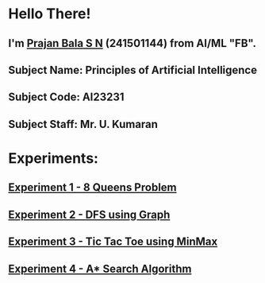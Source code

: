 # Hello There!

## I'm [Prajan Bala S N](https://github.com/NotWrench) (241501144) from AI/ML "FB". 

## Subject Name: Principles of Artificial Intelligence
## Subject Code: AI23231

## Subject Staff: Mr. U. Kumaran

# Experiments:

## [Experiment 1 - 8 Queens Problem](https://github.com/NotWrench/I-YEAR-POAI-LAB-2024-2028/tree/master/EXPT-1/8-QUEENS-PROBLEM.py/)

## [Experiment 2 - DFS using Graph](https://github.com/NotWrench/I-YEAR-POAI-LAB-2024-2028/blob/master/EXPT-2/DFS.py)

## [Experiment 3 - Tic Tac Toe using MinMax](https://github.com/NotWrench/I-YEAR-POAI-LAB-2024-2028/blob/master/EXPT-3/MIN-MAX.py)

## [Experiment 4 - A* Search Algorithm](https://github.com/NotWrench/I-YEAR-POAI-LAB-2024-2028/blob/master/EXPT-4/AStarSearch.py)
